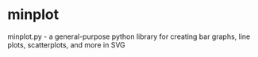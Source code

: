 # minplot
minplot.py - a general-purpose python library for creating bar graphs, line plots, scatterplots, and more in SVG
